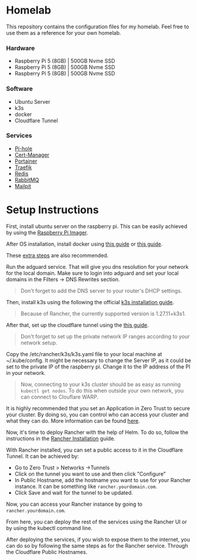 # Homelab

This repository contains the configuration files for my homelab. Feel free to use them as a reference for your own homelab.

### Hardware

- Raspberry Pi 5 (8GB) | 500GB Nvme SSD
- Raspberry Pi 5 (8GB) | 500GB Nvme SSD
- Raspberry Pi 5 (8GB) | 500GB Nvme SSD

### Software

- Ubuntu Server
- k3s
- docker
- Cloudflare Tunnel

### Services

- [Pi-hole](https://pi-hole.net/)
- [Cert-Manager](https://cert-manager.io/)
- [Portainer](https://www.portainer.io/)
- [Traefik](https://doc.traefik.io/traefik/)
- [Redis](https://redis.io/)
- [RabbitMQ](https://www.rabbitmq.com/)
- [Mailpit](https://mailpit.axllent.org/)

# Setup Instructions

First, install ubuntu server on the raspberry pi. This can be easily achieved by using the [Raspberry Pi Imager](https://www.raspberrypi.org/software/).

After OS installation, install docker using [this guide](https://docs.docker.com/engine/install/ubuntu/#install-using-the-convenience-script) or [this guide](https://docs.docker.com/engine/install/ubuntu/#install-using-the-repository).

These [extra steps](https://docs.docker.com/engine/install/linux-postinstall/) are also recommended.

Run the adguard service. That will give you dns resolution for your network for the local domain. Make sure to login into adguard and set your local domains in the Filters -> DNS Rewrites section.

> Don't forget to add the DNS server to your router's DHCP settings.

Then, install k3s using the following the official [k3s installation guide](https://docs.k3s.io/quick-start).

> Because of Rancher, the currently supported version is 1.27.11+k3s1.

After that, set up the cloudflare tunnel using the [this guide](https://developers.cloudflare.com/cloudflare-one/connections/connect-networks/private-net/cloudflared/).

> Don't forget to set up the private network IP ranges according to your network setup.

Copy the /etc/rancher/k3s/k3s.yaml file to your local machine at ~/.kube/config.
It might be necessary to change the Server IP, as it could be set to the private IP of the raspberry pi. Change it to the IP address of the PI in your network.

> Now, connecting to your k3s cluster should be as easy as running `kubectl get nodes`. To do this when outside your own network, you can connect to Clouflare WARP.

It is highly recommended that you set an Application in Zero Trust to secure your cluster. By doing so, you can control who can access your cluster and what they can do. More information can be found [here](https://developers.cloudflare.com/cloudflare-one/applications/configure-apps/self-hosted-apps/).

Now, it's time to deploy Rancher with the help of Helm. To do so, follow the instructions in the [Rancher Installation](k8s/apps/rancher/readme.md) guide.

With Rancher installed, you can set a public access to it in the Cloudflare Tunnel. It can be achieved by:

- Go to Zero Trust > Networks ->Tunnels
- Click on the tunnel you want to use and then click "Configure"
- In Public Hostname, add the hostname you want to use for your Rancher instance. It can be something like `rancher.yourdomain.com`.
- Click Save and wait for the tunnel to be updated.

Now, you can access your Rancher instance by going to `rancher.yourdomain.com`.

From here, you can deploy the rest of the services using the Rancher UI or by using the kubectl command line.

After deploying the services, if you wish to expose them to the internet, you can do so by following the same steps as for the Rancher service. Through the Cloudflare Public Hostnames.
